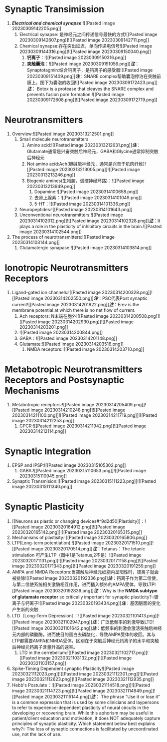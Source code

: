 # Synaptic Transimission
1. ***Electrical and chemical synapse***:![[Pasted image 20230309142205.png]]
	1. Electrical synapse: 是神经元之间传递信号最快的方式![[Pasted image 20230309142607.png]]![[Pasted image 20230309142711.png]]
	2. Chemical synapse:存在突出延迟，单向传递电信号![[Pasted image 20230309144316.png]]![[Pasted image 20230309150040.png]]
		1. **钙离子**：![[Pasted image 20230309150316.png]]
		2. **突触囊泡**：![[Pasted image 20230309151056.png]]***注***：Synaptotagmin:结合钙离子，是钙离子的感受器![[Pasted image 20230309151409.png]]***注***：SNARE complex帮助囊泡停泊在突触前膜上。图下为囊泡的收回![[Pasted image 20230309172423.png]]***注***：  Botox is a protease that cleaves the SNARE complex and prevents fusion pore formation.![[Pasted image 20230309172608.png]]![[Pasted image 20230309172719.png]]
# Neurotransmitters
1. Overview:![[Pasted image 20230313212501.png]]
	1. Small molecule neurotransmitters
		1. Amino acid:![[Pasted image 20230313212631.png]]***注***：Glutamate通常是兴奋突触后神经元，GABA和Glycine通常抑制突触后神经元
		2. Not amino acid:Ach(胆碱能神经元，通常是兴奋于肌肉纤维)![[Pasted image 20230313213005.png]]![[Pasted image 20230313213246.png]]
		3. Biogenic amines(生物胺，调控神经环路)：![[Pasted image 20230313213949.png]]
			1. Dopamine:![[Pasted image 20230314100658.png]]
			2. 去肾上腺素：![[Pasted image 20230314101049.png]]
			3. 5-HT：![[Pasted image 20230314101336.png]]
	2. Neuropeptides:![[Pasted image 20230314101643.png]]
	3. Unconventional neurotransmitters:![[Pasted image 20230314102012.png]]![[Pasted image 20230314102328.png]]***注***：It plays a role in the plasticity of inhibitory circuits in the brain.![[Pasted image 20230314102544.png]]
2. The process of neurotransmitters:![[Pasted image 20230314103144.png]]
	1. Glutamatergic synapase:![[Pasted image 20230314103814.png]]
# Ionotropic Neurotransmitters Receptors
1. Ligand-gated ion channels:![[Pasted image 20230314200328.png]]![[Pasted image 20230314202550.png]]***注***：PSC代表Post synaptic current![[Pasted image 20230314201922.png]]***注***：Erev​ is the membrane potential at which there is no net flow of current.
	1. Ach receptors: N末端在胞外![[Pasted image 20230314200508.png]]![[Pasted image 20230314202930.png]]![[Pasted image 20230314203201.png]]
	2. ![[Pasted image 20230314200844.png]]
	3. GABA：![[Pasted image 20230314201148.png]]
	4. Glutamate:![[Pasted image 20230314203516.png]]
		1. NMDA receptors:![[Pasted image 20230314203710.png]]
# Metabotropic Neurotransmitters Receptors and Postsynaptic Mechanisms
1. Metabotropic receptors:![[Pasted image 20230314205409.png]]![[Pasted image 20230314210248.png]]![[Pasted image 20230314211100.png]]![[Pasted image 20230314211719.png]]![[Pasted image 20230314212253.png]]
	1. GPCR:![[Pasted image 20230314211942.png]]![[Pasted image 20230314212114.png]]
# Synaptic Integration
1. EPSP and IPSP:![[Pasted image 20230315105302.png]]
	1. GABA:![[Pasted image 20230315110653.png]]![[Pasted image 20230315110945.png]]
2. Synaptic Transmision:![[Pasted image 20230315111223.png]]![[Pasted image 20230315111340.png]]
# Synaptic Plasticity
1. [[Neurons as plastic or changing devices#^9d2d50|Plastisity]]：![[Pasted image 20230320164912.png]]![[Pasted image 20230320165142.png]]![[Pasted image 20230320165315.png]]
2. Mechanisms of plastisity:![[Pasted image 20230320165806.png]]
3. LTP(Long-term potentiation):![[Pasted image 20230320171510.png]]![[Pasted image 20230320170514.png]]***注***：Tetanus：The tetanic stimulation 可产生LTP（图中1是Tetanus,2不是）![[Pasted image 20230320171131.png]]![[Pasted image 20230320171158.png]]![[Pasted image 20230320171343.png]]![[Pasted image 20230320191259.png]]
4. AMPA and NMDA Receptors:当突触后神经元细胞内呈阳性时，镁离子就会被排除![[Pasted image 20230320192336.png]]***注***：钙离子作为第二信使，与第二信使系统相关激酶相互作用，进而插入额外的AMPA受体，导致LTP![[Pasted image 20230320192839.png]]***注***：Why is the **NMDA subtype of glutamate receptor** so critically important for synaptic plasticity?::镁离子与钙离子![[Pasted image 20230320193434.png]]***注***：基因层面的变化产生新的突触
5. LTD（Long-Term Depression）：![[Pasted image 20230321101413.png]]![[Pasted image 20230321102947.png]]***注***：广泛低频率的刺激导致LTD![[Pasted image 20230321101642.png]]***注***：低频率的刺激会激活突触后神经元内部的磷酸酶，进而使目的蛋白去磷酸化，导致AMPA受体的收回。其与LTP都需要AMPA和NMDA受体，区别在于突触后神经元钙离子的水平和突触后神经元钙离子含量升高的速率。
	1. LTD in the cerrebellum:![[Pasted image 20230321102717.png]]![[Pasted image 20230321103132.png]]![[Pasted image 20230321103157.png]]
6. Spike-Timing Dependent synaptic Plasticity![[Pasted image 20230321112023.png]]![[Pasted image 20230321112301.png]]![[Pasted image 20230321112623.png]]![[Pasted image 20230321112935.png]]
7. Hebb's Postulate：![[Pasted image 20230321114518.png]]![[Pasted image 20230321114723.png]]![[Pasted image 20230321114949.png]]![[Pasted image 20230321115144.png]]***注***：  The phrase “Use it or lose it” is a common expression that is used by some clinicians and laypersons to refer to experience-dependent plasticity of neural circuits in the developing or recovering brain. While this aphorism may be useful in patient/client education and motivation, it does NOT adequately capture principles of synaptic plasticity. Which statement below best explains why?::     The loss of synaptic connections is facilitated by uncoordinated use, not the lack of use.